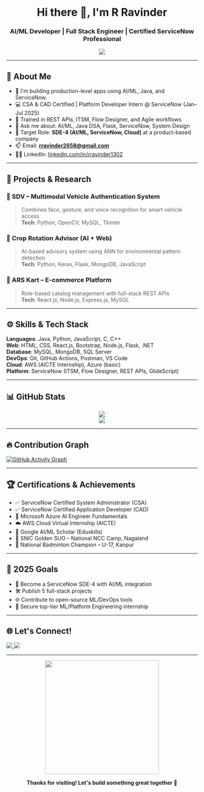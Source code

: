 <h1 align="center">Hi there 👋, I'm R Ravinder</h1>
<h3 align="center">AI/ML Developer | Full Stack Engineer | Certified ServiceNow Professional</h3>

<p align="center">
  <img src="https://readme-typing-svg.demolab.com?font=Fira+Code&size=22&pause=1000&center=true&vCenter=true&color=38BDF8&width=650&lines=B.Tech+CSE+(AI%2FML)+@+GITAM;Certified+CSA+%2F+CAD+Developer;SDE+Intern+%7C+ML+Projects+%7C+NCC+SUO+Leader;Love+building+impactful+apps+%26+AI+solutions" />
</p>

---

## 🧠 About Me

- 🔭 I'm building production-level apps using AI/ML, Java, and ServiceNow.
- 💻 CSA & CAD Certified | Platform Developer Intern @ ServiceNow (Jan–Jul 2025)
- 📡 Trained in REST APIs, ITSM, Flow Designer, and Agile workflows
- 💬 Ask me about: AI/ML, Java DSA, Flask, ServiceNow, System Design
- 🎯 Target Role: **SDE-4 (AI/ML, ServiceNow, Cloud)** at a product-based company
- 📫 Email: **rravinder2658@gmail.com**
- 👨‍💼 LinkedIn: [linkedin.com/in/rravinder1302](https://www.linkedin.com/in/rravinder1302)

---

## 🚀 Projects & Research

### 🔐 SDV – Multimodal Vehicle Authentication System
> Combines face, gesture, and voice recognition for smart vehicle access  
**Tech**: Python, OpenCV, MySQL, Tkinter

### 🌾 Crop Rotation Advisor (AI + Web)
> AI-based advisory system using ANN for environmental pattern detection  
**Tech**: Python, Keras, Flask, MongoDB, JavaScript

### 🛒 ARS Kart – E-commerce Platform
> Role-based catalog management with full-stack REST APIs  
**Tech**: React.js, Node.js, Express.js, MySQL

---

## ⚙️ Skills & Tech Stack

**Languages**: Java, Python, JavaScript, C, C++  
**Web**: HTML, CSS, React.js, Bootstrap, Node.js, Flask, .NET  
**Database**: MySQL, MongoDB, SQL Server  
**DevOps**: Git, GitHub Actions, Postman, VS Code  
**Cloud**: AWS (AICTE Internship), Azure (basic)  
**Platform**: ServiceNow (ITSM, Flow Designer, REST APIs, GlideScript)

---

## 📊 GitHub Stats

<p align="center">
  <img src="https://github-readme-stats.vercel.app/api?username=ravinder1302&show_icons=true&theme=radical&hide=prs"/>
  <br/>
  <img src="https://github-readme-stats.vercel.app/api/top-langs/?username=ravinder1302&layout=compact&theme=radical" />
</p>

---

## 🔥 Contribution Graph

[![GitHub Activity Graph](https://github-readme-activity-graph.cyclic.app/graph?username=ravinder1302&theme=tokyo-night)](https://github.com/ashutosh00710/github-readme-activity-graph)

---

## 🏆 Certifications & Achievements

- ✅ ServiceNow Certified System Administrator (CSA)
- ✅ ServiceNow Certified Application Developer (CAD)
- 🧠 Microsoft Azure AI Engineer Fundamentals
- ☁️ AWS Cloud Virtual Internship (AICTE)
- 📘 Google AI/ML Scholar (Eduskills)
- 🏅 SNIC Golden SUO – National NCC Camp, Nagaland
- 🏸 National Badminton Champion – U-17, Kanpur

---

## 🎯 2025 Goals

- 🚀 Become a ServiceNow SDE-4 with AI/ML integration
- 🛠 Publish 5 full-stack projects
- 🌐 Contribute to open-source ML/DevOps tools
- 💼 Secure top-tier ML/Platform Engineering internship

---

## 🌐 Let's Connect!

<p align="left">
  <a href="https://www.linkedin.com/in/rravinder1302" target="_blank">
    <img src="https://img.shields.io/badge/LinkedIn-blue?style=for-the-badge&logo=linkedin&logoColor=white" />
  </a>
  <a href="mailto:rravinder2658@gmail.com" target="_blank">
    <img src="https://img.shields.io/badge/Gmail-red?style=for-the-badge&logo=gmail&logoColor=white" />
  </a>
</p>

---

<p align="center">
  <img src="https://media.giphy.com/media/h408T6Y5GfmXBKW62l/giphy.gif" width="300" />
</p>


<p align="center"><b>Thanks for visiting! Let's build something great together 🙌</b></p>
